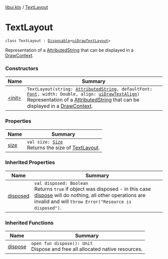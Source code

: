 [libui.ktx](../index.md) / [TextLayout](./index.md)

# TextLayout

`class TextLayout : `[`Disposable`](../-disposable/index.md)`<`[`uiDrawTextLayout`](../../libui/ui-draw-text-layout.md)`>`

Representation of a [AttributedString](../-attributed-string/index.md) that can be displayed in a [DrawContext](../-draw-context.md).

### Constructors

| Name | Summary |
|---|---|
| [&lt;init&gt;](-init-.md) | `TextLayout(string: `[`AttributedString`](../-attributed-string/index.md)`, defaultFont: `[`Font`](../-font/index.md)`, width: Double, align: `[`uiDrawTextAlign`](../../libui/ui-draw-text-align.md)`)`<br>Representation of a [AttributedString](../-attributed-string/index.md) that can be displayed in a [DrawContext](../-draw-context.md). |

### Properties

| Name | Summary |
|---|---|
| [size](size.md) | `val size: `[`Size`](../-size/index.md)<br>Returns the size of [TextLayout](./index.md). |

### Inherited Properties

| Name | Summary |
|---|---|
| [disposed](../-disposable/disposed.md) | `val disposed: Boolean`<br>Returns `true` if object was disposed - in this case [dispose](../-disposable/dispose.md) will do nothing, all other operations are invalid and will `throw Error("Resource is disposed")`. |

### Inherited Functions

| Name | Summary |
|---|---|
| [dispose](../-disposable/dispose.md) | `open fun dispose(): Unit`<br>Dispose and free all allocated native resources. |
